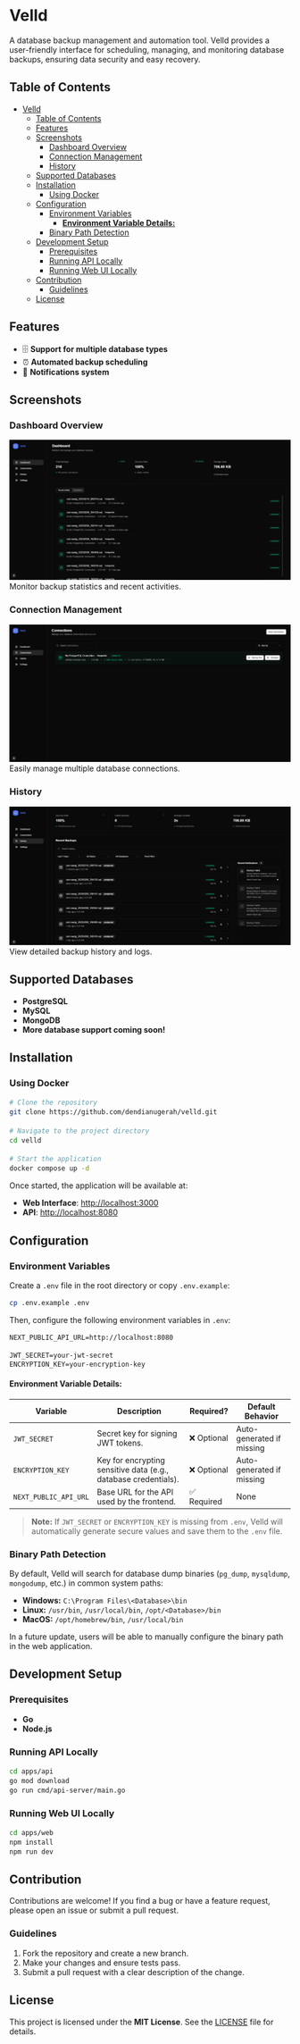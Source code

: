 # Velld

A database backup management and automation tool. Velld provides a user-friendly interface for scheduling, managing, and monitoring database backups, ensuring data security and easy recovery.

## Table of Contents

- [Velld](#velld)
  - [Table of Contents](#table-of-contents)
  - [Features](#features)
  - [Screenshots](#screenshots)
    - [Dashboard Overview](#dashboard-overview)
    - [Connection Management](#connection-management)
    - [History](#history)
  - [Supported Databases](#supported-databases)
  - [Installation](#installation)
    - [Using Docker](#using-docker)
  - [Configuration](#configuration)
    - [Environment Variables](#environment-variables)
      - [**Environment Variable Details:**](#environment-variable-details)
    - [Binary Path Detection](#binary-path-detection)
  - [Development Setup](#development-setup)
    - [Prerequisites](#prerequisites)
    - [Running API Locally](#running-api-locally)
    - [Running Web UI Locally](#running-web-ui-locally)
  - [Contribution](#contribution)
    - [Guidelines](#guidelines)
  - [License](#license)

## Features

- 🗄️ **Support for multiple database types**
- ⏰ **Automated backup scheduling**
- 🔔 **Notifications system**

## Screenshots

### Dashboard Overview
![Dashboard](docs/images/dashboard.png)
Monitor backup statistics and recent activities.

### Connection Management
![Connections](docs/images/connections.png)
Easily manage multiple database connections.

### History
![History](docs/images/history.png)
View detailed backup history and logs.

## Supported Databases

- **PostgreSQL**
- **MySQL**
- **MongoDB**
- **More database support coming soon!**

## Installation

### Using Docker

```sh
# Clone the repository
git clone https://github.com/dendianugerah/velld.git

# Navigate to the project directory
cd velld

# Start the application
docker compose up -d
```

Once started, the application will be available at:
- **Web Interface**: [http://localhost:3000](http://localhost:3000)
- **API**: [http://localhost:8080](http://localhost:8080)

## Configuration

### Environment Variables

Create a `.env` file in the root directory or copy `.env.example`:

```sh
cp .env.example .env
```

Then, configure the following environment variables in `.env`:

```env
NEXT_PUBLIC_API_URL=http://localhost:8080

JWT_SECRET=your-jwt-secret
ENCRYPTION_KEY=your-encryption-key
```

#### **Environment Variable Details:**

| Variable          | Description                                                   | Required?     | Default Behavior                  |
|------------------|---------------------------------------------------------------|--------------|----------------------------------|
| `JWT_SECRET`     | Secret key for signing JWT tokens.                           | ❌ Optional  | Auto-generated if missing        |
| `ENCRYPTION_KEY` | Key for encrypting sensitive data (e.g., database credentials). | ❌ Optional  | Auto-generated if missing        |
| `NEXT_PUBLIC_API_URL`        | Base URL for the API used by the frontend.                   | ✅ Required  | None                             |

> **Note:** If `JWT_SECRET` or `ENCRYPTION_KEY` is missing from `.env`, Velld will automatically generate secure values and save them to the `.env` file.

### Binary Path Detection

By default, Velld will search for database dump binaries (`pg_dump`, `mysqldump`, `mongodump`, etc.) in common system paths:

- **Windows:** `C:\Program Files\<Database>\bin`
- **Linux:** `/usr/bin`, `/usr/local/bin`, `/opt/<Database>/bin`
- **MacOS:** `/opt/homebrew/bin`, `/usr/local/bin`

In a future update, users will be able to manually configure the binary path in the web application.

## Development Setup

### Prerequisites

- **Go**
- **Node.js**

### Running API Locally

```sh
cd apps/api
go mod download
go run cmd/api-server/main.go
```

### Running Web UI Locally

```sh
cd apps/web
npm install
npm run dev
```

## Contribution

Contributions are welcome! If you find a bug or have a feature request, please open an issue or submit a pull request.

### Guidelines

1. Fork the repository and create a new branch.
2. Make your changes and ensure tests pass.
3. Submit a pull request with a clear description of the change.

## License

This project is licensed under the **MIT License**. See the [LICENSE](LICENSE) file for details.
